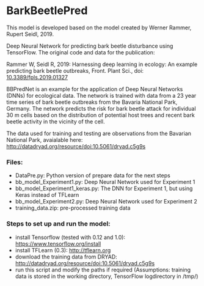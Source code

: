 BarkBeetlePred
=========
This model is developed based on the model created by Werner Rammer, Rupert Seidl, 2019.


Deep Neural Network for predicting bark beetle disturbance using TensorFlow. The original code and data for the publication:

Rammer W, Seidl R, 2019: Harnessing deep learning in ecology: An example predicting bark beetle outbreaks, Front. Plant Sci., doi: [10.3389/fpls.2019.01327](https://www.frontiersin.org/articles/10.3389/fpls.2019.01327)

BBPredNet is an example for the application of Deep Neural Networks (DNNs) for ecological data. The network is trained with data from a 23 year time series of bark beetle outbreaks from the Bavaria National Park, Germany. The network predicts the risk for bark beetle attack for individual 30 m cells based on the distribution of potential host trees and recent bark beetle activity in the vicinity of the cell.


The data used for training and testing are observations from the Bavarian National Park, avaialable here: http://datadryad.org/resource/doi:10.5061/dryad.c5g9s

### Files:

* DataPre.py: Python version of prepare data for the next steps
* bb_model_Experiment1.py: Deep Neural Network used for Experiment 1
* bb_model_Experiment1_keras.py: The DNN for Experiment 1, but using Keras instead of TFLearn
* bb_model_Experiment2.py: Deep Neural Network used for Experiment 2
* training_data.zip: pre-processed training data 


### Steps to set up and run the model:

* install Tensorflow (tested with 0.12 and 1.0): https://www.tensorflow.org/install
* install TFLearn (0.3): http://tflearn.org
* download the training data from DRYAD: http://datadryad.org/resource/doi:10.5061/dryad.c5g9s
* run this script and modify the paths if required (Assumptions: training data is stored in the working directory, TensorFlow logdirectory in /tmp/)
